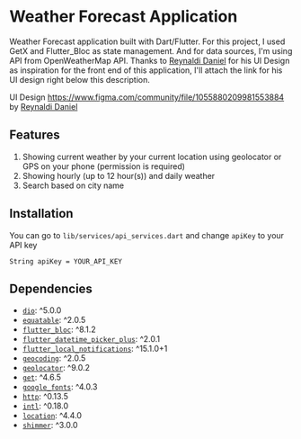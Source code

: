 # Weather Forecast Application

Weather Forecast application built with Dart/Flutter. For this project, I used GetX and Flutter_Bloc as state management. And for data sources, I'm using API from OpenWeatherMap API. Thanks to [Reynaldi Daniel](https://www.figma.com/@heyrey) for his UI Design as inspiration for the front end of this application, I'll attach the link for his UI design right below this description.

UI Design https://www.figma.com/community/file/1055880209981553884 by [Reynaldi Daniel](https://www.figma.com/@heyrey)

## Features
1. Showing current weather by your current location using geolocator or GPS on your phone (permission is required)
2. Showing hourly (up to 12 hour(s)) and daily weather
3. Search based on city name

## Installation
You can go to  ```lib/services/api_services.dart``` and change ```apiKey``` to your API key

```String apiKey = YOUR_API_KEY```

## Dependencies
- [`dio`](): ^5.0.0
- [`equatable`](): ^2.0.5
- [`flutter_bloc`](): ^8.1.2
- [`flutter_datetime_picker_plus`](): ^2.0.1
- [`flutter_local_notifications`](): ^15.1.0+1
- [`geocoding`](): ^2.0.5
- [`geolocator`](): ^9.0.2
- [`get`](): ^4.6.5
- [`google_fonts`](): ^4.0.3
- [`http`](): ^0.13.5
- [`intl`](): ^0.18.0
- [`location`](): ^4.4.0
- [ `shimmer`](): ^3.0.0
